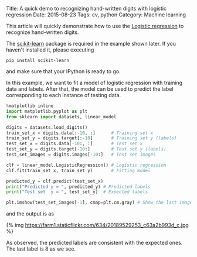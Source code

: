 Title: A quick demo to recognizing hand-written digits with logistic regression
Date: 2015-08-23
Tags: cv, python
Category: Machine learning


This article will quickly demonstrate how to use the [Logistic regression](http://scikit-learn.org/stable/modules/generated/sklearn.linear_model.LogisticRegression.html#sklearn.linear_model.LogisticRegression) to recognize hand-written digits.

The [scikit-learn](http://scikit-learn.org/stable/index.html) package is required in the example shown later. If you haven't installed it, please executing
```
pip install scikit-learn
```
and make sure that your IPython is ready to go.

In this example, we want to fit a model of logistic regression with training data and labels.
After that, the model can be used to predict the label corresponding to each instance of testing data.

```python
%matplotlib inline
import matplotlib.pyplot as plt
from sklearn import datasets, linear_model

digits = datasets.load_digits()
train_set_x = digits.data[:-10, :]      # Training set x
train_set_y = digits.target[:-10]       # Training set y (labels)
test_set_x = digits.data[-10:, :]       # Test set x
test_set_y = digits.target[-10:]        # Test set y (labels)
test_set_images = digits.images[-10:]   # Test set images

clf = linear_model.LogisticRegression() # Logistic regression
clf.fit(train_set_x, train_set_y)       # Fitting model

predicted_y = clf.predict(test_set_x)
print("Predicted y = ", predicted_y) # Predicted labels
print("Test set  y = ", test_set_y)  # Expected labels

plt.imshow(test_set_images[-1], cmap=plt.cm.gray) # Show the last image in the test set
```

and the output is as

{% img https://farm1.staticflickr.com/634/20189529253_c63a2b993d_c.jpg %}

As observed, the predicted labels are consistent with the expected ones.
The last label is 8 as we see.

